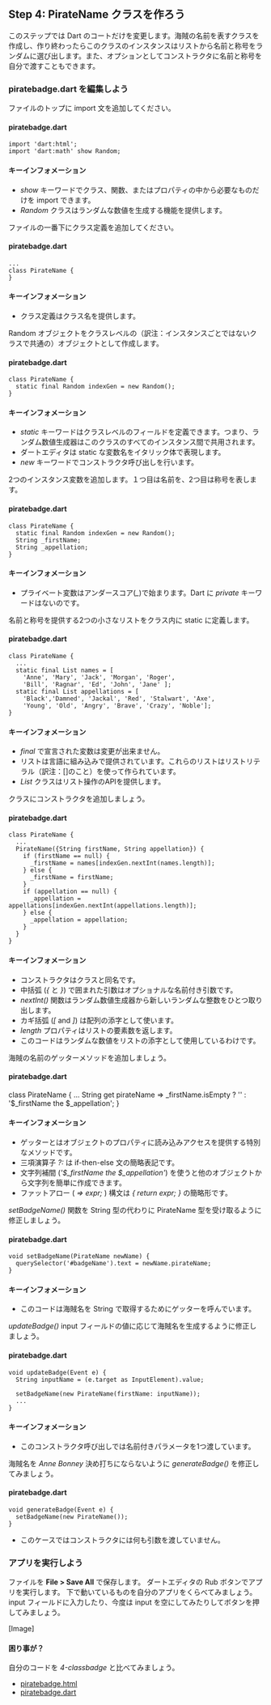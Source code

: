 Step 4: PirateName クラスを作ろう
-----

このステップでは Dart のコートだけを変更します。海賊の名前を表すクラスを作成し、作り終わったらこのクラスのインスタンスはリストから名前と称号をランダムに選び出します。また、オプションとしてコンストラクタに名前と称号を自分で渡すこともできます。

### piratebadge.dart を編集しよう

ファイルのトップに import 文を追加してください。

#### piratebadge.dart
    import 'dart:html';
    import 'dart:math' show Random;

#### キーインフォメーション

* *show* キーワードでクラス、関数、またはプロパティの中から必要なものだけを import できます。
* *Random* クラスはランダムな数値を生成する機能を提供します。

ファイルの一番下にクラス定義を追加してください。

#### piratebadge.dart
    ...
    class PirateName {
    }

#### キーインフォメーション

* クラス定義はクラス名を提供します。

Random オブジェクトをクラスレベルの（訳注：インスタンスごとではないクラスで共通の）オブジェクトとして作成します。

#### piratebadge.dart
    class PirateName {
      static final Random indexGen = new Random();
    }

#### キーインフォメーション

* *static* キーワードはクラスレベルのフィールドを定義できます。つまり、ランダム数値生成器はこのクラスのすべてのインスタンス間で共用されます。
* ダートエディタは static な変数名をイタリック体で表現します。
* *new* キーワードでコンストラクタ呼び出しを行います。

2つのインスタンス変数を追加します。１つ目は名前を、2つ目は称号を表します。

#### piratebadge.dart
    class PirateName {
      static final Random indexGen = new Random();
      String _firstName;
      String _appellation;
    }

#### キーインフォメーション

* プライベート変数はアンダースコア(*_*)で始まります。Dart に *private* キーワードはないのです。

名前と称号を提供する2つの小さなリストをクラス内に static に定義します。

#### piratebadge.dart
    class PirateName {
      ...
      static final List names = [
        'Anne', 'Mary', 'Jack', 'Morgan', 'Roger',
        'Bill', 'Ragnar', 'Ed', 'John', 'Jane' ];
      static final List appellations = [
        'Black','Damned', 'Jackal', 'Red', 'Stalwart', 'Axe',
        'Young', 'Old', 'Angry', 'Brave', 'Crazy', 'Noble'];
    }

#### キーインフォメーション

* *final* で宣言された変数は変更が出来ません。
* リストは言語に組み込みで提供されています。これらのリストはリストリテラル（訳注：\[\]のこと）を使って作られています。
* *List* クラスはリスト操作のAPIを提供します。

クラスにコンストラクタを追加しましょう。

#### piratebadge.dart
    class PirateName {
      ...
      PirateName({String firstName, String appellation}) {
        if (firstName == null) {
          _firstName = names[indexGen.nextInt(names.length)];
        } else {
          _firstName = firstName;
        }
        if (appellation == null) {
          _appellation = appellations[indexGen.nextInt(appellations.length)];
        } else {
          _appellation = appellation;
        }
      }
    }

#### キーインフォメーション

* コンストラクタはクラスと同名です。
* 中括弧 (*{* と *}*) で囲まれた引数はオプショナルな名前付き引数です。
* *nextInt()* 関数はランダム数値生成器から新しいランダムな整数をひとつ取り出します。
* カギ括弧 (*[* and *]*) は配列の添字として使います。
* *length* プロパティはリストの要素数を返します。
* このコードはランダムな数値をリストの添字として使用しているわけです。

海賊の名前のゲッターメソッドを追加しましょう。

#### piratebadge.dart

class PirateName {
  ...
  String get pirateName =>
    _firstName.isEmpty ? '' : '$_firstName the $_appellation';
}

#### キーインフォメーション

* ゲッターとはオブジェクトのプロパティに読み込みアクセスを提供する特別なメソッドです。
* 三項演算子 *?:* は if-then-else 文の簡略表記です。
* 文字列補間 (*'$_firstName the $_appellation'*) を使うと他のオブジェクトから文字列を簡単に作成できます。
* ファットアロー ( *=> expr;* ) 構文は *{ return expr; }* の簡略形です。

*setBadgeName()* 関数を String 型の代わりに PirateName 型を受け取るように修正しましょう。

#### piratebadge.dart
    void setBadgeName(PirateName newName) {
      querySelector('#badgeName').text = newName.pirateName;
    }

#### キーインフォメーション

* このコードは海賊名を String で取得するためにゲッターを呼んでいます。

*updateBadge()* input フィールドの値に応じて海賊名を生成するように修正しましょう。

#### piratebadge.dart
    void updateBadge(Event e) {
      String inputName = (e.target as InputElement).value;
      
      setBadgeName(new PirateName(firstName: inputName));
      ...
    }

#### キーインフォメーション

* このコンストラクタ呼び出しでは名前付きパラメータを1つ渡しています。

海賊名を *Anne Bonney* 決め打ちにならないように *generateBadge()* を修正してみましょう。

#### piratebadge.dart
    void generateBadge(Event e) {
      setBadgeName(new PirateName());
    }

* このケースではコンストラクタには何も引数を渡していません。

###  アプリを実行しよう

ファイルを **File > Save All** で保存します。
ダートエディタの Rub ボタンでアプリを実行します。
下で動いているものを自分のアプリをくらべてみましょう。
input フィールドに入力したり、今度は input を空にしてみたりしてボタンを押してみましょう。

[Image]

#### 困り事が？

自分のコードを *4-classbadge* と比べてみましょう。

* [piratebadge.html](https://github.com/dart-lang/one-hour-codelab/blob/master/web/4-classbadge/piratebadge.html)
* [piratebadge.dart](https://github.com/dart-lang/one-hour-codelab/blob/master/web/4-classbadge/piratebadge.dart)


